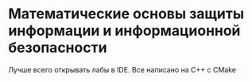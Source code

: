 # Математические основы защиты информации и информационной безопасности
Лучше всего открывать лабы в IDE. Все написано на C++ с CMake
